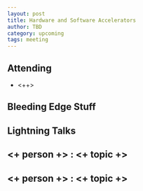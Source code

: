 ```yaml
---
layout: post
title: Hardware and Software Accelerators
author: TBD
category: upcoming
tags: meeting 
---
```



## Attending

- <++>



## Bleeding Edge Stuff


## Lightning Talks 

## <+ person +> : <+ topic +>

## <+ person +> : <+ topic +>

